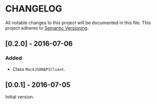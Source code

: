 # CHANGELOG
All notable changes to this project will be documented in this file.
This project adheres to [Semantic Versioning](http://semver.org/).

## [0.2.0] - 2016-07-06
### Added
- Class `MockJSONAPIClient`.

## [0.0.1] - 2016-07-05
Initial version.
